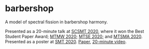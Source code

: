# barbershop
A model of spectral fission in barbershop harmony.

Presented as a 20-minute talk at <a href="https://www.scsmt.org/conferences/scsmt-2020/">SCSMT 2020</a>, where it won the Best Student Paper Award; <a href="https://www.mtmw.org/index.php/conferences/programs?year=2020/">MTMW 2020</a>; <a href="https://musictheorysoutheast.com/2020-conference-program/">MTSE 2020</a>; and <a href="http://www.musictheorymidatlantic.org/2020/OnlineConference.html">MTSMA 2020</a>. Presented as a poster at <a href="https://societymusictheory.org/meetings/ams-smt-2020">SMT 2020</a>. <a href="https://github.com/jordan-lenchitz/barbershop/blob/master/Spectral%20Fission%20in%20Barbershop%20Harmony.pdf">Paper</a>, <a href="https://www.youtube.com/watch?v=zJOCxsJA1LA">20-minute video</a>. 
